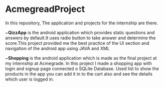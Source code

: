 # AcmegreadProject
In this repository, The application and projects for the internship are there.

~**QizzApp** is the android application which provides static questions and answers by default.It uses radio button to take answer and determine the score.This project provided me the best practice of the UI section and navigation of the android app using JAVA and XML

~**Shopping** is the android application which is made as the final project at my internship at Acmegrade. In this project I made a shopping app with login and signup page connected o SQLite Database. Used list to show the products in the app you can add it  in to the cart also and see the details which user is logged in.
